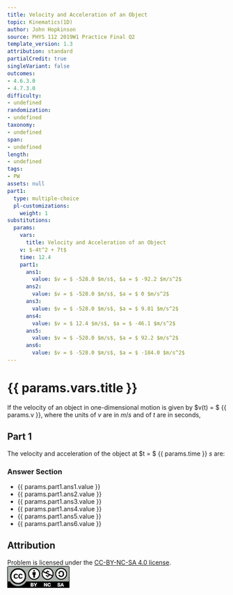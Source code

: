 ```yaml
---
title: Velocity and Acceleration of an Object
topic: Kinematics(1D)
author: John Hopkinson
source: PHYS 112 2019W1 Practice Final Q2
template_version: 1.3
attribution: standard
partialCredit: true
singleVariant: false
outcomes:
- 4.6.3.0
- 4.7.3.0
difficulty:
- undefined
randomization:
- undefined
taxonomy:
- undefined
span:
- undefined
length:
- undefined
tags:
- PW
assets: null
part1:
  type: multiple-choice
  pl-customizations:
    weight: 1
substitutions:
  params:
    vars:
      title: Velocity and Acceleration of an Object
    v: $-4t^2 + 7t$
    time: 12.4
    part1:
      ans1:
        value: $v = $ -528.0 $m/s$, $a = $ -92.2 $m/s^2$
      ans2:
        value: $v = $ -528.0 $m/s$, $a = $ 0 $m/s^2$
      ans3:
        value: $v = $ -528.0 $m/s$, $a = $ 9.81 $m/s^2$
      ans4:
        value: $v = $ 12.4 $m/s$, $a = $ -46.1 $m/s^2$
      ans5:
        value: $v = $ -528.0 $m/s$, $a = $ 92.2 $m/s^2$
      ans6:
        value: $v = $ -528.0 $m/s$, $a = $ -184.0 $m/s^2$
---
```

# {{ params.vars.title }}
If the velocity of an object in one-dimensional motion is given by $v(t) = $ {{ params.v }}, where the units of $v$ are in $m/s$ and of $t$ are in seconds,

## Part 1

The velocity and acceleration of the object at $t = $ {{ params.time }} $s$ are:

### Answer Section

- {{ params.part1.ans1.value }}
- {{ params.part1.ans2.value }}
- {{ params.part1.ans3.value }}
- {{ params.part1.ans4.value }}
- {{ params.part1.ans5.value }}
- {{ params.part1.ans6.value }}

## Attribution

Problem is licensed under the [CC-BY-NC-SA 4.0 license](https://creativecommons.org/licenses/by-nc-sa/4.0/).<br> ![The Creative Commons 4.0 license requiring attribution-BY, non-commercial-NC, and share-alike-SA license.](https://raw.githubusercontent.com/firasm/bits/master/by-nc-sa.png)